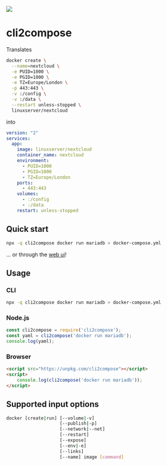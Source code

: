 ![](https://img.shields.io/npm/v/cli2compose.svg)

# cli2compose

Translates

```bash
docker create \
  --name=nextcloud \
  -e PUID=1000 \
  -e PGID=1000 \
  -e TZ=Europe/London \
  -p 443:443 \
  -v :/config \
  -v :/data \
  --restart unless-stopped \
  linuxserver/nextcloud
```

into

```yaml
version: "2"
services:
  app:
    image: linuxserver/nextcloud
    container_name: nextcloud
    environment:
      - PUID=1000
      - PGID=1000
      - TZ=Europe/London
    ports:
      - 443:443
    volumes:
      - :/config
      - :/data
    restart: unless-stopped
```

## Quick start

```bash
npx -q cli2compose docker run mariadb > docker-compose.yml
```

... or through the [web ui](https://raphaelyancey.github.com/cli2compose)!

## Usage

### CLI

```bash
npx -q cli2compose docker run mariadb > docker-compose.yml
```

### Node.js

```javascript
const cli2compose = require('cli2compose');
const yaml = cli2compose('docker run mariadb');
console.log(yaml);
```

### Browser

```html
<script src="https://unpkg.com/cli2compose"></script>
<script>
    console.log(cli2compose('docker run mariadb'));
</script>
```

## Supported input options

```bash
docker [create|run] [--volume|-v]
                    [--publish|-p]
                    [--network|--net]
                    [--restart]
                    [--expose]
                    [--env|-e]
                    [--links]
                    [--name] image [command]
```
